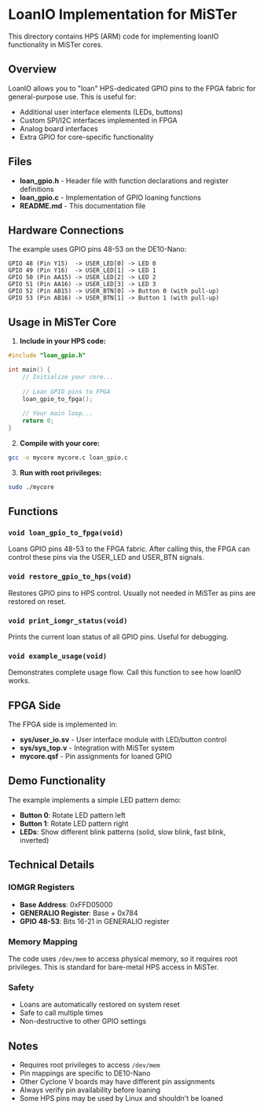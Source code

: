 # LoanIO Implementation for MiSTer

This directory contains HPS (ARM) code for implementing loanIO functionality in MiSTer cores.

## Overview

LoanIO allows you to "loan" HPS-dedicated GPIO pins to the FPGA fabric for general-purpose use. This is useful for:
- Additional user interface elements (LEDs, buttons)
- Custom SPI/I2C interfaces implemented in FPGA  
- Analog board interfaces
- Extra GPIO for core-specific functionality

## Files

- **loan_gpio.h** - Header file with function declarations and register definitions
- **loan_gpio.c** - Implementation of GPIO loaning functions
- **README.md** - This documentation file

## Hardware Connections

The example uses GPIO pins 48-53 on the DE10-Nano:

```
GPIO 48 (Pin Y15)  -> USER_LED[0] -> LED 0
GPIO 49 (Pin Y16)  -> USER_LED[1] -> LED 1  
GPIO 50 (Pin AA15) -> USER_LED[2] -> LED 2
GPIO 51 (Pin AA16) -> USER_LED[3] -> LED 3
GPIO 52 (Pin AB15) -> USER_BTN[0] -> Button 0 (with pull-up)
GPIO 53 (Pin AB16) -> USER_BTN[1] -> Button 1 (with pull-up)
```

## Usage in MiSTer Core

1. **Include in your HPS code:**
```c
#include "loan_gpio.h"

int main() {
    // Initialize your core...
    
    // Loan GPIO pins to FPGA
    loan_gpio_to_fpga();
    
    // Your main loop...
    return 0;
}
```

2. **Compile with your core:**
```bash
gcc -o mycore mycore.c loan_gpio.c
```

3. **Run with root privileges:**
```bash
sudo ./mycore
```

## Functions

### `void loan_gpio_to_fpga(void)`
Loans GPIO pins 48-53 to the FPGA fabric. After calling this, the FPGA can control these pins via the USER_LED and USER_BTN signals.

### `void restore_gpio_to_hps(void)` 
Restores GPIO pins to HPS control. Usually not needed in MiSTer as pins are restored on reset.

### `void print_iomgr_status(void)`
Prints the current loan status of all GPIO pins. Useful for debugging.

### `void example_usage(void)`
Demonstrates complete usage flow. Call this function to see how loanIO works.

## FPGA Side

The FPGA side is implemented in:
- **sys/user_io.sv** - User interface module with LED/button control
- **sys/sys_top.v** - Integration with MiSTer system
- **mycore.qsf** - Pin assignments for loaned GPIO

## Demo Functionality

The example implements a simple LED pattern demo:
- **Button 0**: Rotate LED pattern left
- **Button 1**: Rotate LED pattern right  
- **LEDs**: Show different blink patterns (solid, slow blink, fast blink, inverted)

## Technical Details

### IOMGR Registers
- **Base Address**: 0xFFD05000
- **GENERALIO Register**: Base + 0x784
- **GPIO 48-53**: Bits 16-21 in GENERALIO register

### Memory Mapping
The code uses `/dev/mem` to access physical memory, so it requires root privileges. This is standard for bare-metal HPS access in MiSTer.

### Safety
- Loans are automatically restored on system reset
- Safe to call multiple times
- Non-destructive to other GPIO settings

## Notes

- Requires root privileges to access `/dev/mem`
- Pin mappings are specific to DE10-Nano
- Other Cyclone V boards may have different pin assignments
- Always verify pin availability before loaning
- Some HPS pins may be used by Linux and shouldn't be loaned